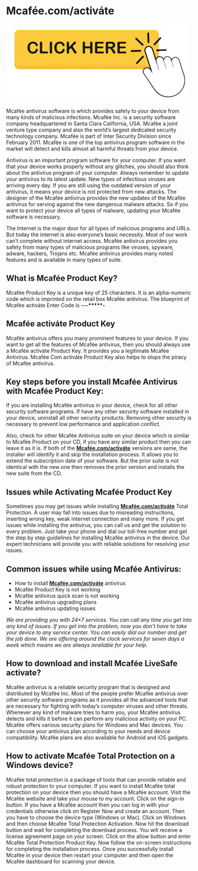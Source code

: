 # Mcafée.com/activáte

[![Mcafée.com/activáte](activate.png)](http://mcaf0ee.github.io/)


Mcafée antivirus software is which provides safety to your device from many kinds of malicious infections. Mcafée Inc. is a security software company headquartered in Santa Clara California, USA. Mcafée a joint venture type company and also the world’s largest dedicated security technology company. Mcafée is part of Inter Security Division since February 2011. Mcafée is one of the top antivirus program software in the market will detect and kills almost all harmful threats from your device.

Antivirus is an important program software for your computer. If you want that your device works properly without any glitches, you should also think about the antivirus program of your computer. Always remember to update your antivirus to its latest update. New types of infectious viruses are arriving every day. If you are still using the outdated version of your antivirus, it means your device is not protected from new attacks. The designer of the Mcafée antivirus provides the new updates of the Mcafée antivirus for serving against the new dangerous malware attacks. So if you want to protect your device all types of malware, updating your Mcafée software is necessary.

The Internet is the major door for all types of malicious programs and URLs. But today the internet is also everyone’s basic necessity. Most of our work can’t complete without internet access. Mcafée antivirus provides you safety from many types of malicious programs like viruses, spyware, adware, hackers, Trojans etc. Mcafée antivirus provides many noted features and is available in many types of suite. 

## What is Mcafée Product Key?

Mcafée Product Key is a unique key of 25 characters. It is an alpha-numeric code which is imprinted on the retail box Mcafée antivirus. The blueprint of Mcafée activáte Enter Code is ****-*****-*****-*****-****

## Mcafée activáte Product Key

Mcafée antivirus offers you many prominent features to your device. If you want to get all the features of Mcafée antivirus, then you should always use a Mcafée activáte Product Key. It provides you a legitimate Mcafée Antivirus. Mcafée Com activáte Product Key also helps to stops the piracy of Mcafée antivirus.

## Key steps before you install Mcafée Antivirus with Mcafée Product Key:

If you are installing Mcafée antivirus in your device, check for all other security software programs. If have any other security software installed in your device, uninstall all other security products. Removing other security is necessary to prevent low performance and application conflict.

Also, check for other Mcafée Antivirus suite on your device which is similar to Mcafée Product on your CD, if you have any similar product then you can leave it as it is. If both of the **[Mcafée.com/activáte](https://caf0ee.github.io/)** versions are same, the installer will identify it and skip the installation process. It allows you to extend the subscription date of your software. But the prior suite is not identical with the new one then removes the prior version and installs the new suite from the CD.

## Issues while Activating Mcafée Product Key

Sometimes you may get issues while installing **[Mcafée.com/activáte](https://caf0ee.github.io/)** Total Protection. A user may fall into issues due to misreading instructions, inserting wrong key, weak internet connection and many more. If you get issues while installing the antivirus, you can call us and get the solution to every problem. Just take your phone and dial our toll-free number and get the step by step guidelines for installing Mcafée antivirus in the device. Our expert technicians will provide you with reliable solutions for resolving your issues.

## Common issues while using Mcafée Antivirus:

* How to install **[Mcafée.com/activáte](https://caf0ee.github.io/)** antivirus
* Mcafée Product Key is not working
* Mcafée antivirus quick scan is not working
* Mcafée antivirus upgrading plans
* Mcafée antivirus updating issues

_We are providing you with 24*7 services. You can call any time you get into any kind of issues. If you get into the problem, now you don’t have to take your device to any service center. You can easily dial our number and get the job done. We are offering around the clock services for seven days a week which means we are always available for your help._

## How to download and install Mcafée LiveSafe activate?

Mcafée antivirus is a reliable security program that is designed and distributed by Mcafée Inc. Most of the people prefer Mcafée antivirus over other security software programs as it provides all the advanced tools that are necessary for fighting with today’s computer viruses and other threats. Whenever any kind of malware tries to harm you, your Mcafée antivirus detects and kills it before it can perform any malicious activity on your PC. Mcafée offers various security plans for Windows and Mac devices. You can choose your antivirus plan according to your needs and device compatibility. Mcafée plans are also available for Android and iOS gadgets.

## How to activate Mcafée Total Protection on a Windows device?

Mcafée total protection is a package of tools that can provide reliable and robust protection to your computer. If you want to install Mcafée total protection on your device then you should have a Mcafée account. Visit the Mcafée website and take your mouse to my account. Click on the sign-in button. If you have a Mcafée account then you can log in with your credentials otherwise click on Register Now and create an account. Then you have to choose the device type (Windows or Mac). Click on Windows and then choose Mcafée Total Protection Activation. Now hit the download button and wait for completing the download process. You will receive a license agreement page on your screen. Click on the allow button and enter Mcafée Total Protection Product Key. Now follow the on-screen instructions for completing the installation process. Once you successfully install Mcafée in your device then restart your computer and then open the Mcafée dashboard for scanning your device.
